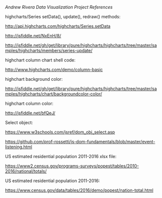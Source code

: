 

*Andrew Rivera Data Visualization Project References*


highcharts/Series setData(), update(), redraw() methods:

http://api.highcharts.com/highcharts/Series.setData

http://jsfiddle.net/NxEnH/8/

http://jsfiddle.net/gh/get/library/pure/highcharts/highcharts/tree/master/samples/highcharts/members/series-update/


highchart column chart shell code:

http://www.highcharts.com/demo/column-basic


highchart background color:

http://jsfiddle.net/gh/get/library/pure/highcharts/highcharts/tree/master/samples/highcharts/chart/backgroundcolor-color/


highchart column color:

http://jsfiddle.net/bfQeJ/


Select object:

https://www.w3schools.com/jsref/dom_obj_select.asp

https://github.com/prof-rossetti/js-dom-fundamentals/blob/master/event-listening.html


US estimated residential population 2011-2016 xlsx file:

https://www2.census.gov/programs-surveys/popest/tables/2010-2016/national/totals/


US estimated residential population 2011-2016:

https://www.census.gov/data/tables/2016/demo/popest/nation-total.html


